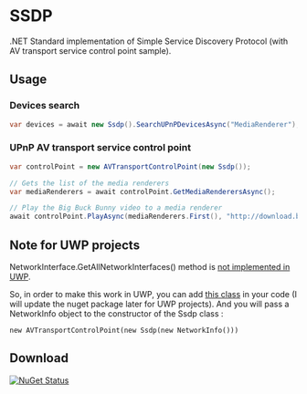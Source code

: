 # SSDP
.NET Standard implementation of Simple Service Discovery Protocol (with AV transport service control point sample).<br />

## Usage
### Devices search
```C#
var devices = await new Ssdp().SearchUPnPDevicesAsync("MediaRenderer");
```
### UPnP AV transport service control point
```C#
var controlPoint = new AVTransportControlPoint(new Ssdp());

// Gets the list of the media renderers
var mediaRenderers = await controlPoint.GetMediaRenderersAsync();

// Play the Big Buck Bunny video to a media renderer
await controlPoint.PlayAsync(mediaRenderers.First(), "http://download.blender.org/peach/bigbuckbunny_movies/big_buck_bunny_480p_surround-fix.avi");
```

## Note for UWP projects
NetworkInterface.GetAllNetworkInterfaces() method is [not implemented in UWP](https://github.com/dotnet/corefx/issues/9675).

So, in order to make this work in UWP, you can add [this class](https://github.com/kakone/SSDP/blob/master/UPnP/NetworkInfo_UWP.cs) in your code (I will update the nuget package later for UWP projects). And you will pass a NetworkInfo object to the constructor of the Ssdp class :
```
new AVTransportControlPoint(new Ssdp(new NetworkInfo()))
```

## Download
[![NuGet Status](http://img.shields.io/nuget/v/SSDP.Portable.svg?style=flat)](https://www.nuget.org/packages/SSDP.Portable)
